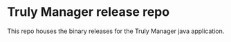# Truly Manager release repo

This repo houses the binary releases for the Truly Manager java application.
